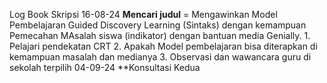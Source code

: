 Log Book Skripsi
16-08-24 **Mencari judul** = Mengawinkan Model Pembelajaran Guided Discovery Learning (Sintaks) dengan kemampuan Pemecahan MAsalah siswa (indikator) dengan bantuan media Genially.
                            1. Pelajari pendekatan CRT
                            2. Apakah Model pembelajaran bisa diterapkan di kemampuan masalah dan medianya
                            3. Observasi dan wawancara guru di sekolah terpilih
04-09-24 **Konsultasi Kedua

